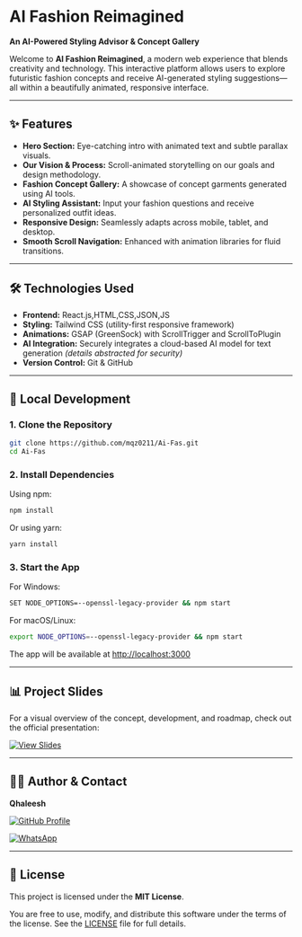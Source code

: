 # AI Fashion Reimagined

**An AI-Powered Styling Advisor & Concept Gallery**

Welcome to **AI Fashion Reimagined**, a modern web experience that blends creativity and technology. This interactive platform allows users to explore futuristic fashion concepts and receive AI-generated styling suggestions—all within a beautifully animated, responsive interface.

---

## ✨ Features

* **Hero Section:** Eye-catching intro with animated text and subtle parallax visuals.
* **Our Vision & Process:** Scroll-animated storytelling on our goals and design methodology.
* **Fashion Concept Gallery:** A showcase of concept garments generated using AI tools.
* **AI Styling Assistant:** Input your fashion questions and receive personalized outfit ideas.
* **Responsive Design:** Seamlessly adapts across mobile, tablet, and desktop.
* **Smooth Scroll Navigation:** Enhanced with animation libraries for fluid transitions.

---

## 🛠 Technologies Used

* **Frontend:** React.js,HTML,CSS,JSON,JS
* **Styling:** Tailwind CSS (utility-first responsive framework)
* **Animations:** GSAP (GreenSock) with ScrollTrigger and ScrollToPlugin
* **AI Integration:** Securely integrates a cloud-based AI model for text generation *(details abstracted for security)*
* **Version Control:** Git & GitHub

---

## 🚀 Local Development

### 1. Clone the Repository

```bash
git clone https://github.com/mqz0211/Ai-Fas.git
cd Ai-Fas
```

### 2. Install Dependencies

Using npm:

```bash
npm install
```

Or using yarn:

```bash
yarn install
```

### 3. Start the App

For Windows:

```bash
SET NODE_OPTIONS=--openssl-legacy-provider && npm start
```

For macOS/Linux:

```bash
export NODE_OPTIONS=--openssl-legacy-provider && npm start
```

The app will be available at [http://localhost:3000](http://localhost:3000)

---

## 📊 Project Slides

For a visual overview of the concept, development, and roadmap, check out the official presentation:

[![View Slides](https://img.shields.io/badge/View-Google%20Slides-orange?logo=google-slides\&style=for-the-badge)](https://docs.google.com/presentation/d/1Zxfgx-eH0hc3VDuKQEGiPuLPOjxgCm8MATXWXRdIdOk/edit?usp=sharing)

---

## 🙋‍♂️ Author & Contact

**Qhaleesh**

[![GitHub Profile](https://img.shields.io/badge/GitHub-@mqz0211-181717?logo=github\&style=for-the-badge)](https://github.com/mqz0211)

[![WhatsApp](https://img.shields.io/badge/Chat%20on-WhatsApp-25D366?logo=whatsapp\&style=for-the-badge)](https://wa.me/+601113047107)

---

## 📄 License

This project is licensed under the **MIT License**.

You are free to use, modify, and distribute this software under the terms of the license. See the [LICENSE](LICENSE) file for full details.
